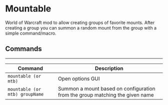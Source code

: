 # Mountable
World of Warcraft mod to allow creating groups of favorite mounts.
After creating a group you can summon a random mount from the group with a simple command/macro.

## Commands
---

| Command | Description |
| --- | --- |
| ```mountable (or mtb)``` | Open options GUI |
| ```mountable (or mtb) groupName``` | Summon a mount based on configuration from the group matching the given name |